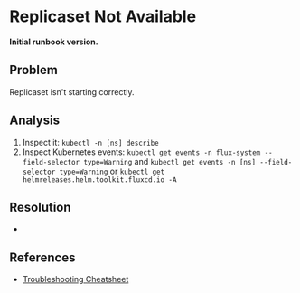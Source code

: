 # Replicaset Not Available

**Initial runbook version.**

## Problem

Replicaset isn't starting correctly.

## Analysis
 1. Inspect it: `kubectl -n [ns] describe`
 2. Inspect Kubernetes events: `kubectl get events -n flux-system --field-selector type=Warning` and `kubectl get events -n [ns] --field-selector type=Warning` or `kubectl get helmreleases.helm.toolkit.fluxcd.io -A`

## Resolution
 * 

## References
 * [Troubleshooting Cheatsheet](https://fluxcd.io/flux/cheatsheets/troubleshooting/)
